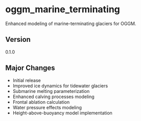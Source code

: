 # oggm_marine_terminating

Enhanced modeling of marine-terminating glaciers for OGGM.

## Version

0.1.0

## Major Changes

- Initial release
- Improved ice dynamics for tidewater glaciers
- Submarine melting parameterization
- Enhanced calving processes modeling
- Frontal ablation calculation
- Water pressure effects modeling
- Height-above-buoyancy model implementation
